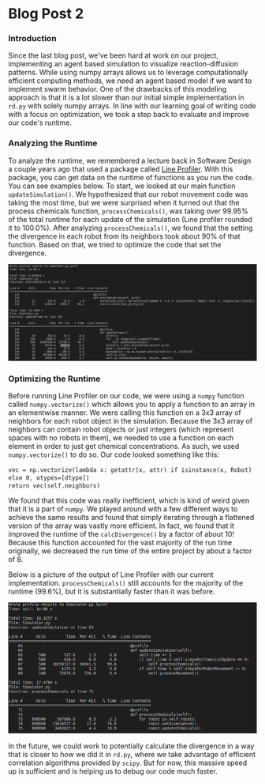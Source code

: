 # Blog Post 2
### Introduction
Since the last blog post, we've been hard at work on our project, implementing an agent based simulation to visualize reaction-diffusion patterns. While using numpy arrays allows us to leverage computationally efficient computing methods, we need an agent based model if we want to implement swarm behavior. One of the drawbacks of this modeling approach is that it is a lot slower than our initial simple implementation in `rd.py` with solely numpy arrays. In line with our learning goal of writing code with a focus on optimization, we took a step back to evaluate and improve our code's runtime.

### Analyzing the Runtime
To analyze the runtime, we remembered a lecture back in Software Design a couple years ago that used a package called [Line Profiler](https://pypi.org/project/line-profiler/). With this package, you can get data on the runtime of functions as you run the code. You can see examples below. To start, we looked at our main function `updateSimulation()`. We hypothesized that our robot movement code was taking the most time, but we were surprised when it turned out that the process chemicals function, `processChemicals()`, was taking over 99.95% of the total runtime for each update of the simulation (Line profiler rounded it to 100.0%). After analyzing `processChemicals()`, we found that the setting the divergence in each robot from its neighbors took about 90% of that function. Based on that, we tried to optimize the code that set the divergence.

![line_profiler_start](./profiling1.png)

### Optimizing the Runtime
Before running Line Profiler on our code, we were using a `numpy` function called `numpy.vectorize()` which allows you to apply a function to an array in an elementwise manner. We were calling this function on a 3x3 array of neighbors for each robot object in the simulation. Because the 3x3 array of neighbors can contain robot objects or just integers (which represent spaces with no robots in them), we needed to use a function on each element in order to just get chemical concentrations. As such, we used `numpy.vectorize()` to do so. Our code looked something like this:

```
vec = np.vectorize(lambda x: getattr(x, attr) if isinstance(x, Robot) else 0, otypes=[dtype])
return vec(self.neighbors)
```

We found that this code was really inefficient, which is kind of weird given that it is a part of `numpy`. We played around with a few different ways to achieve the same results and found that simply iterating through a flattened version of the array was vastly more efficient. In fact, we found that it improved the runtime of the `calcDivergence()` by a factor of about 10! Because this function accounted for the vast majority of the run time originally, we decreased the run time of the entire project by about a factor of 8. 

Below is a picture of the output of Line Profiler with our current implementation. `processChemicals()` still accounts for the majority of the runtime (99.6%), but it is substantially faster than it was before. 

![line_profiler](./profiling3.png)

In the future, we could work to potentially calculate the divergence in a way that is closer to how we did it in `rd.py`, where we take advantage of efficient correlation algorithms provided by `scipy`. But for now, this massive speed up is sufficient and is helping us to debug our code much faster. 